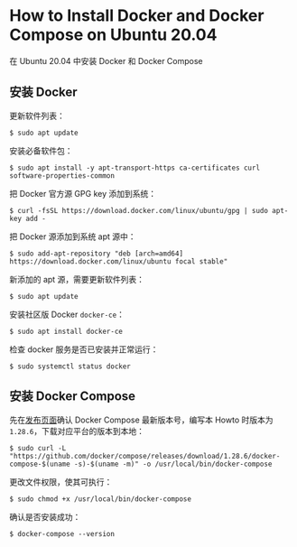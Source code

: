 # How to Install Docker and Docker Compose on Ubuntu 20.04

在 Ubuntu 20.04 中安装 Docker 和 Docker Compose

## 安装 Docker

更新软件列表：

    $ sudo apt update

安装必备软件包：

    $ sudo apt install -y apt-transport-https ca-certificates curl software-properties-common

把 Docker 官方源 GPG key 添加到系统：

    $ curl -fsSL https://download.docker.com/linux/ubuntu/gpg | sudo apt-key add -

把 Docker 源添加到系统 apt 源中：

    $ sudo add-apt-repository "deb [arch=amd64] https://download.docker.com/linux/ubuntu focal stable"

新添加的 apt 源，需要更新软件列表：

    $ sudo apt update

安装社区版 Docker `docker-ce`：

    $ sudo apt install docker-ce

检查 docker 服务是否已安装并正常运行：

    $ sudo systemctl status docker


## 安装 Docker Compose

先在[发布页面](https://github.com/docker/compose/releases)确认 Docker Compose 最新版本号，编写本 Howto 时版本为 `1.28.6`，下载对应平台的版本到本地：

    $ sudo curl -L "https://github.com/docker/compose/releases/download/1.28.6/docker-compose-$(uname -s)-$(uname -m)" -o /usr/local/bin/docker-compose

更改文件权限，使其可执行：

    $ sudo chmod +x /usr/local/bin/docker-compose

确认是否安装成功：

    $ docker-compose --version

